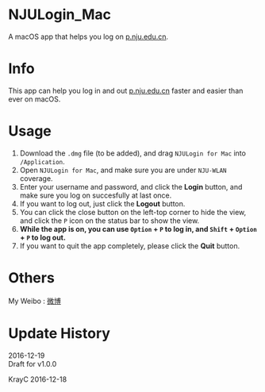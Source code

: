 # NJULogin_Mac
A macOS app that helps you log on [p.nju.edu.cn](http://p.nju.edu.cn "悬停显示").

# Info
This app can help you log in and out [p.nju.edu.cn](http://p.nju.edu.cn "悬停显示") faster and easier than ever on macOS.

# Usage
1. Download the `.dmg` file (to be added), and drag `NJULogin for Mac` into `/Application`.
2. Open `NJULogin for Mac`, and make sure you are under `NJU-WLAN` coverage.
3. Enter your username and password, and click the **Login** button, and make sure you log on succesfully at last once.
4. If you want to log out, just click the **Logout** button.
5. You can click the close button on the left-top corner to hide the view, and click the `P` icon on the status bar to show the view.
6. **While the app is on, you can use __`Option`__ + __`P`__ to log in, and __`Shift`__ + __`Option`__ + __`P`__ to log out.**
7. If you want to quit the app completely, please click the **Quit** button.

# Others
My Weibo : [微博](http://weibo.com/krayc4/ "悬停显示")

# Update History
2016-12-19  
Draft for v1.0.0

KrayC
2016-12-18
